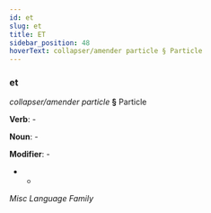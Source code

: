 ```yaml
---
id: et
slug: et
title: ET
sidebar_position: 48
hoverText: collapser/amender particle § Particle
---
```


### et

*collapser/amender particle* **§** Particle

**Verb**: -

**Noun**: -

**Modifier**: -

- -

*Misc Language Family*